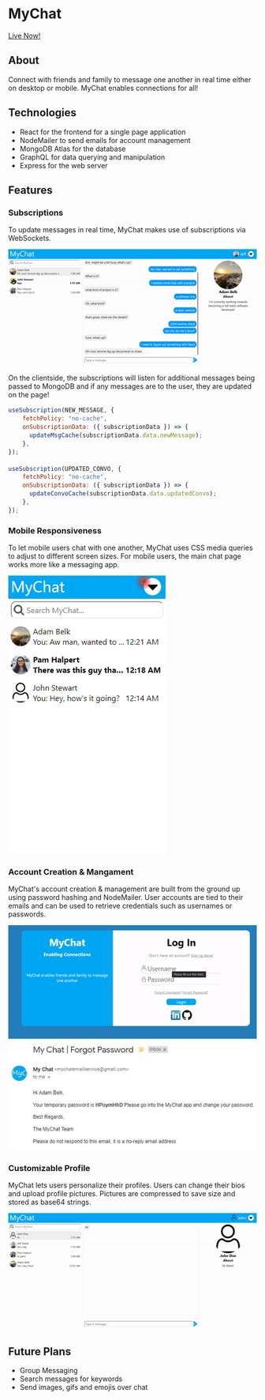 # MyChat

[Live Now!](https://lit-reaches-10392.herokuapp.com/#/)

## About

Connect with friends and family to message one another in real time either on desktop or mobile. MyChat enables connections for all!

## Technologies

* React for the frontend for a single page application
* NodeMailer to send emails for account management
* MongoDB Atlas for the database
* GraphQL for data querying and manipulation
* Express for the web server

## Features

### Subscriptions

To update messages in real time, MyChat makes use of subscriptions via WebSockets.

![messagingDemo](/src/client/assets/gifs/messagingDemo.gif)

On the clientside, the subscriptions will listen for additional messages being passed to MongoDB and if any messages are to the user, they are updated on the page!

```javascript
useSubscription(NEW_MESSAGE, {
    fetchPolicy: "no-cache",
    onSubscriptionData: ({ subscriptionData }) => {
      updateMsgCache(subscriptionData.data.newMessage);
    },
});

useSubscription(UPDATED_CONVO, {
    fetchPolicy: "no-cache",
    onSubscriptionData: ({ subscriptionData }) => {
      updateConvoCache(subscriptionData.data.updatedConvo);
    },
});

```

### Mobile Responsiveness

To let mobile users chat with one another, MyChat uses CSS media queries to adjust to different screen sizes. For mobile users, the main chat page works more like a messaging app.

![mobileResponsivenessDemo](/src/client/assets/gifs/mobileResponsivenessDemo.gif)

### Account Creation & Mangament

MyChat's account creation & management are built from the ground up using password hashing and NodeMailer. User accounts are tied to their emails and can be used to retrieve credentials such as usernames or passwords.

![forgotPasswordDemo](/src/client/assets/gifs/forgotPasswordDemo.gif)
![forgotPasswordEmailDemo](/src/client/assets/images/forgotPasswordEmailDemo.JPG)

### Customizable Profile

MyChat lets users personalize their profiles. Users can change their bios and upload profile pictures. Pictures are compressed to save size and stored as base64 strings.

![editProfileDemo](/src/client/assets/gifs/editProfileDemo.gif)

## Future Plans

* Group Messaging
* Search messages for keywords
* Send images, gifs and emojis over chat
